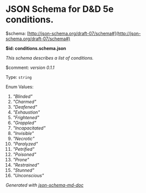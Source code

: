 # JSON Schema for D&D 5e conditions.

&#36;schema: [http://json-schema.org/draft-07/schema#](http://json-schema.org/draft-07/schema#)

<b id="conditions.schema.json">&#36;id: conditions.schema.json</b>

_This schema describes a list of conditions._

&#36;comment: _version 0.1.1_

Type: `string`

Enum Values: 

 1. _"Blinded"_
 2. _"Charmed"_
 3. _"Deafened"_
 4. _"Exhaustion"_
 5. _"Frightened"_
 6. _"Grappled"_
 7. _"Incapacitated"_
 8. _"Invisible"_
 9. _"Necrotic"_
 10. _"Paralyzed"_
 11. _"Petrified"_
 12. _"Poisoned"_
 13. _"Prone"_
 14. _"Restrained"_
 15. _"Stunned"_
 16. _"Unconscious"_

_Generated with [json-schema-md-doc](https://brianwendt.github.io/json-schema-md-doc/)_